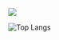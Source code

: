 

![](https://user-images.githubusercontent.com/121825645/217590190-170b660e-920a-4d39-9b25-0acc81dc8954.gif)


![Top Langs](https://github-readme-stats.vercel.app/api/top-langs/?username=minus-twelve&layout=compact)

